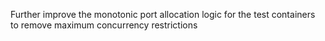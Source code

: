 Further improve the monotonic port allocation logic for the test containers to remove maximum concurrency restrictions
